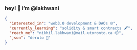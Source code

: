 <h3> hey! 👋 i’m @lakhwani  </h3>	

```json
{
  "interested_in": "web3.0 development & DAOs 🌐",
  "currently_learning": "solidity & smart contracts 🖋",
  "reach_me": "nikhil.lakhwani@mail.utoronto.ca 📫",
  "json": "derulo 🎹"
}
```
<!---
nikhilnlakhwani/nikhilnlakhwani is a ✨ special ✨ repository because its `README.md` (this file) appears on your GitHub profile.
You can click the Preview link to take a look at your changes.
- - 👋 hey! i’m @nikhilnlakhwani
- - 👀 i’m into cryptocurrency & blockchain technology! 
- - 🌱 i’m currently learning algorithmic trading
- - 💞️ i’m looking to collaborate on ML & AI projects
- - 📫 how to reach me: nikhilnlakhwani@gmail.com
--->
